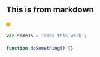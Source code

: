## This is from markdown

![Amazing Image](images/test.jpg)

```javascript
var someJS = 'does this work';

function doSomething() {}
```
